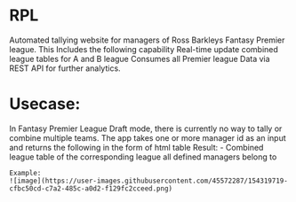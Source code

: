 # RPL
Automated tallying website for managers of Ross Barkleys Fantasy Premier league. This Includes the following capability  Real-time update combined league tables for A and B league Consumes all Premier league Data via REST API for further analytics. 

#  Usecase: 
  In Fantasy Premier League Draft mode, there is currently no way to tally or combine multiple teams. The app takes one or more manager id as an input and returns the following in the form of html table
  Result: 
    - Combined league table of the corresponding league all defined managers belong to
    
    Example:
    ![image](https://user-images.githubusercontent.com/45572287/154319719-cfbc50cd-c7a2-485c-a0d2-f129fc2cceed.png)

   


